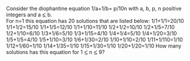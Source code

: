   Consider the diophantine equation 1/a+1/b= p/10n with a, b, p, n positive integers and a <img src='images/symbol_le.gif' width='10' height='12' alt='&le;' border='0' style='vertical-align:middle;' /> b.<br />  For n=1 this equation has 20 solutions that are listed below:    1/1+1/1=20/10  1/1+1/2=15/10  1/1+1/5=12/10  1/1+1/10=11/10  1/2+1/2=10/10    1/2+1/5=7/10  1/2+1/10=6/10  1/3+1/6=5/10  1/3+1/15=4/10  1/4+1/4=5/10    1/4+1/20=3/10  1/5+1/5=4/10  1/5+1/10=3/10  1/6+1/30=2/10  1/10+1/10=2/10    1/11+1/110=1/10  1/12+1/60=1/10  1/14+1/35=1/10  1/15+1/30=1/10  1/20+1/20=1/10    How many solutions has this equation for 1 <img src='images/symbol_le.gif' width='10' height='12' alt='&le;' border='0' style='vertical-align:middle;' /> n <img src='images/symbol_le.gif' width='10' height='12' alt='&le;' border='0' style='vertical-align:middle;' /> 9?  